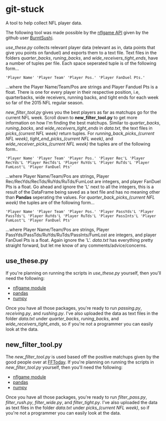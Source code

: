 # git-stuck
A tool to help collect NFL player data.

The following tool was made possible by the [nflgame API](http://pdoc.burntsushi.net/nflgame) given by the github user [BurntSushi](https://github.com/BurntSushi). 

*use_these.py* collects relevant player data (relevant as in, data points that give you points on fanduel) and exports them to a text file. Text files in the folders *quarter_backs*, *runing_backs*, and *wide_receivers_tight_ends*, have a number of tuples per file. Each space seperated tuple is of the following form...
```
'Player Name' 'Player Team' 'Player Pos.' 'Player FanDuel Pts.'
```
...where the Player Name/Team/Pos are strings and Player Fanduel Pts is a float.
There is one for every player in their respective position, i.e, quarterbacks, wide receivers, running backs, and tight ends for each week so far of the 2015 NFL regular season. 

*new_filter_tool.py* gives you the best players as far as matchups go for the current NFL week. Scroll down to **new_filter_tool.py** to get more information on how I'm finding the best matchups. Similar to *quarter_backs*, *runing_backs*, and *wide_receivers_tight_ends* in *data.txt*, the text files in *picks_(current NFL week)* return tuples. For *running_back_picks_(current NFL week)*, *tight_end_picks_(current NFL week)*, and *wide_receiver_picks_(current NFL week)* the tuples are of the following form..
```
'Player Name' 'Player Team' 'Player Pos.' 'Player Rec'L 'Player RecYds'L 'Player RecTds'L 'Player RuYds'L 'Player RuTds'L 'Player FumLost'L 'Player FanDuel Pts'
```
...where Player Name/Team/Pos are strings, Player Rec/RecYds/RecTds/RuYds/RuTds/FumLost are integers, and player FanDuel Pts is a float. Go ahead and ignore the 'L' next to all the integers, this is a result of the DataFrame being saved as a text file and has no meaning other than **Pandas** seperating the values. For *quarter_back_picks_(current NFL week)* the tuples are of the following form...
```
'Player Name' 'Player Team' 'Player Pos.' 'Player PassYds'L 'Player PassTds'L 'Player RuYds'L 'Player RuTds'L 'Player PassInts'L 'Player FumLost'L 'Player FanDuel Pts'
```
...where Player Name/Team/Pos are strings, Player PassYds/PassTds/RuYds/RuTds/PassInts/FumLost are integers, and player FanDuel Pts is a float. Again ignore the 'L'. *data.txt* has everything pretty straight forward, but let me know of any comments/advice/concerns. 

## use_these.py
If you're planning on running the scripts in *use_these.py* yourself, then you'll need the following:
* [nflgame module](https://github.com/BurntSushi/nflgame)
* [pandas](http://pandas.pydata.org/getpandas.html)
* [numpy](http://docs.scipy.org/doc/numpy-1.10.1/user/install.html)

Once you have all those packages, you're ready to run *passing.py*, *receiving.py*, and *rushing.py*. I've also uploaded the data as text files in the folder *data.txt* under *quarter_backs*, *runing_backs*, and *wide_receivers_tight_ends*, so if you're not a programmer you can easily look at the data.  

## new_filter_tool.py
The *new_filter_tool.py* is used based off the positive matchups given by the good people over at [FFToday](http://fftoday.com/stats/fantasystats.php?o=3&PosID=99&Data=Last5&Show1=10&Show2=17&LeagueID=1). If you're planning on running the scripts in *new_filter_tool.py* yourself, then you'll need the following:
* [nflgame module](https://github.com/BurntSushi/nflgame)
* [pandas](http://pandas.pydata.org/getpandas.html)
* [numpy](http://docs.scipy.org/doc/numpy-1.10.1/user/install.html)

Once you have all those packages, you're ready to run *filter_pass.py*, *filter_rush.py*, *filter_wide.py*, and *filter_tight.py*. I've also uploaded the data as text files in the folder *data.txt* under *picks_(current NFL week)*, so if you're not a programmer you can easily look at the data. 
